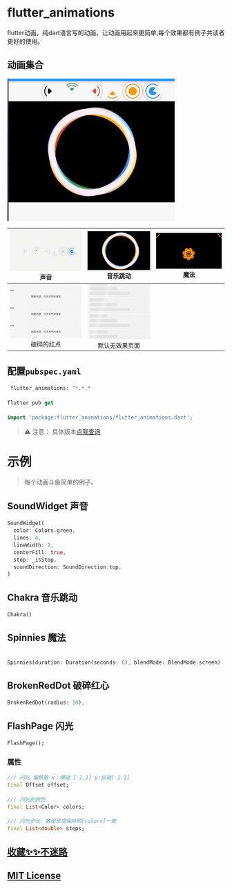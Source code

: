 # flutter_animations

flutter动画，纯dart语言写的动画，让动画用起来更简单,每个效果都有例子共读者更好的使用。


## 动画集合


![](img/flutter_animations.gif)

|![](img/sound.gif)  <br/> 声音| ![](img/spin.gif) <br/> 音乐跳动|![](img/02.gif) <br/> 魔法|
|:-:|:-:|:-:|
|![](img/red_broken.gif)</br>破碎的红点|![](img/flash.gif)</br>默认无效果页面|

 
 

## 配置`pubspec.yaml`

```dart
 flutter_animations: ^*.*.*
 
flutter pub get 

import 'package:flutter_animations/flutter_animations.dart';

```

> ⚠️ 注意： 具体版本[点我查询](https://pub.flutter-io.cn/packages/flutter_animations)

# 示例
> 每个动画斗鱼简单的例子。

## SoundWidget 声音

```dart
SoundWidget(
  color: Colors.green,
  lines: 4,
  lineWidth: 2,
  centerFill: true,
  stop: _isStop,
  soundDirection: SoundDirection.top,
)
```

##  Chakra  音乐跳动

```dart
Chakra()
```

## Spinnies 魔法

```dart

Spinnies(duration: Duration(seconds: 6), blendMode: BlendMode.screen)
```

## BrokenRedDot 破碎红心

```dart
BrokenRedDot(radius: 10),
```

## FlashPage 闪光

```dart
FlashPage();

```
### 属性

```dart
/// 闪光 偏移量 x：横轴 [-1,1] y:纵轴[-1,1]
final Offset offset;

/// 闪光的颜色
final List<Color> colors;

/// 闪光步长，数组长度保持和[colors]一致
final List<double> steps;
```



## [收藏✨✨不迷路](https://github.com/ifgyong/flutter_animations)
## [MIT License](LICENSE)
